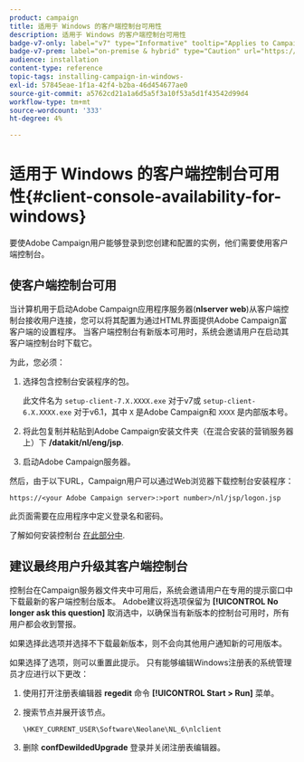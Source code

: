 ```yaml
---
product: campaign
title: 适用于 Windows 的客户端控制台可用性
description: 适用于 Windows 的客户端控制台可用性
badge-v7-only: label="v7" type="Informative" tooltip="Applies to Campaign Classic v7 only"
badge-v7-prem: label="on-premise & hybrid" type="Caution" url="https://experienceleague.adobe.com/docs/campaign-classic/using/installing-campaign-classic/architecture-and-hosting-models/hosting-models-lp/hosting-models.html?lang=en" tooltip="Applies to on-premise and hybrid deployments only"
audience: installation
content-type: reference
topic-tags: installing-campaign-in-windows-
exl-id: 57845eae-1f1a-42f4-b2ba-46d454677ae0
source-git-commit: a5762cd21a1a6d5a5f3a10f53a5d1f43542d99d4
workflow-type: tm+mt
source-wordcount: '333'
ht-degree: 4%

---
```


# 适用于 Windows 的客户端控制台可用性{#client-console-availability-for-windows}



要使Adobe Campaign用户能够登录到您创建和配置的实例，他们需要使用客户端控制台。

## 使客户端控制台可用

当计算机用于启动Adobe Campaign应用程序服务器(**nlserver web**)从客户端控制台接收用户连接，您可以将其配置为通过HTML界面提供Adobe Campaign富客户端的设置程序。 当客户端控制台有新版本可用时，系统会邀请用户在启动其客户端控制台时下载它。

为此，您必须：

1. 选择包含控制台安装程序的包。

   此文件名为 `setup-client-7.X.XXXX.exe` 对于v7或 `setup-client-6.X.XXXX.exe` 对于v6.1，其中 `X` 是Adobe Campaign和 `XXXX` 是内部版本号。

1. 将此包复制并粘贴到Adobe Campaign安装文件夹（在混合安装的营销服务器上）下 **/datakit/nl/eng/jsp**.
1. 启动Adobe Campaign服务器。

然后，由于以下URL，Campaign用户可以通过Web浏览器下载控制台安装程序：

```
https://<your Adobe Campaign server>:>port number>/nl/jsp/logon.jsp
```

此页面需要在应用程序中定义登录名和密码。

了解如何安装控制台 [在此部分中](../../installation/using/installing-the-client-console.md).

## 建议最终用户升级其客户端控制台

控制台在Campaign服务器文件夹中可用后，系统会邀请用户在专用的提示窗口中下载最新的客户端控制台版本。 Adobe建议将选项保留为 **[!UICONTROL No longer ask this question]** 取消选中，以确保当有新版本的控制台可用时，所有用户都会收到警报。

如果选择此选项并选择不下载最新版本，则不会向其他用户通知新的可用版本。

如果选择了选项，则可以重置此提示。 只有能够编辑Windows注册表的系统管理员才应进行以下更改：

1. 使用打开注册表编辑器 **regedit** 命令 **[!UICONTROL Start > Run]** 菜单。
1. 搜索节点并展开该节点。

   ```
   \HKEY_CURRENT_USER\Software\Neolane\NL_6\nlclient
   ```

1. 删除 **confDewildedUpgrade** 登录并关闭注册表编辑器。
